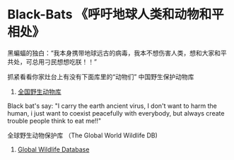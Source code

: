 # Black-Bats 《呼吁地球人类和动物和平相处》

黑蝙蝠的独白：“我本身携带地球远古的病毒，我本不想伤害人类，想和大家和平共处，可总用刁民想想吃朕！！”

抓紧看看你家灶台上有没有下面库里的“动物们”
中国野生保护动物库

1. <a href="https://github.com/elvispro/Black-Bats/blob/master/%E4%B8%AD%E5%9B%BD%E4%BF%9D%E6%8A%A4%E9%87%8E%E7%94%9F%E5%8A%A8%E7%89%A9%E5%90%8D%E5%BD%95.xlsx" >全国野生动物库</a>


Black bat's say: "I carry the earth ancient virus, I don't want to harm the human, i just want to coexist peacefully with everybody, but always create trouble people think to eat me!!"

全球野生动物保护库 （The Global World Wildlife DB)
1. <a href="https://github.com/elvispro/Black-Bats/blob/master/Global%20World%20Wildlife%20Database%20.xlsx" >Global Wildlife Database </a>
